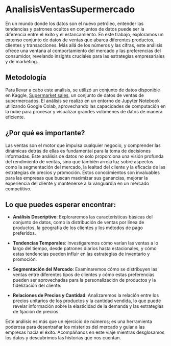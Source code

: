 # AnalisisVentasSupermercado

En un mundo donde los datos son el nuevo petróleo, entender las tendencias y patrones ocultos en conjuntos de datos puede ser la diferencia entre el éxito y el estancamiento. En este trabajo, exploramos un extenso conjunto de datos de ventas que abarca diferentes productos, clientes y transacciones. Más allá de los números y las cifras, este análisis ofrece una ventana al comportamiento del mercado y las preferencias del consumidor, revelando insights cruciales para las estrategias empresariales y de marketing.

## Metodología

Para llevar a cabo este análisis, se utilizó un conjunto de datos disponible en Kaggle, [Supermarket sales](https://www.kaggle.com/datasets/aungpyaeap/supermarket-sales), un conjunto de datos de ventas de supermercados. El análisis se realizó en un entorno de Jupyter Notebook utilizando Google Colab, aprovechando las capacidades de computación en la nube para procesar y visualizar grandes volúmenes de datos de manera eficiente.

## ¿Por qué es importante?

Las ventas son el motor que impulsa cualquier negocio, y comprender las dinámicas detrás de ellas es fundamental para la toma de decisiones informadas. Este análisis de datos no solo proporciona una visión profunda del rendimiento de ventas, sino que también arroja luz sobre aspectos como la segmentación del mercado, la lealtad del cliente y la eficacia de las estrategias de precios y promoción. Estos conocimientos son invaluables para las empresas que buscan maximizar sus ganancias, mejorar la experiencia del cliente y mantenerse a la vanguardia en un mercado competitivo.

## Lo que puedes esperar encontrar:

- **Análisis Descriptivo**: Exploraremos las características básicas del conjunto de datos, como la distribución de ventas por línea de productos, la geografía de los clientes y los métodos de pago preferidos.

- **Tendencias Temporales**: Investigaremos cómo varían las ventas a lo largo del tiempo, desde patrones diarios hasta estacionales, y cómo estas tendencias pueden influir en las estrategias de inventario y promoción.

- **Segmentación del Mercado**: Examinaremos cómo se distribuyen las ventas entre diferentes tipos de clientes y cómo estas preferencias pueden ser aprovechadas para la personalización de productos y la fidelización del cliente.

- **Relaciones de Precios y Cantidad**: Analizaremos la relación entre los precios unitarios de los productos y la cantidad vendida, lo que puede revelar información sobre la elasticidad de la demanda y las estrategias de fijación de precios.

Este análisis es más que un ejercicio de números; es una herramienta poderosa para desentrañar los misterios del mercado y guiar a las empresas hacia el éxito. Acompáñanos en este viaje mientras desglosamos los datos y descubrimos las historias que nos cuentan.

